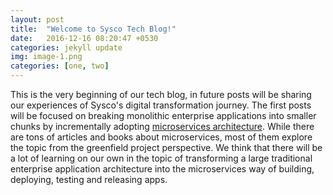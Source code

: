 ```yaml
---
layout: post
title:  "Welcome to Sysco Tech Blog!"
date:   2016-12-16 08:20:47 +0530
categories: jekyll update
img: image-1.png
categories: [one, two]
---
```

This is the very beginning of our tech blog, in future posts will be sharing our experiences of Sysco's digital transformation journey.
The first posts will be focused on breaking monolithic enterprise applications into smaller chunks by incrementally adopting [microservices architecture][msa-wikipedia].
While there are tons of articles and books about microservices, most of them explore the topic from the greenfield project perspective.
We think that there will be a lot of learning on our own in the topic of transforming a large traditional enterprise application architecture into the microservices way of building, deploying, testing and releasing apps.


[msa-wikipedia]: https://en.wikipedia.org/wiki/Microservices

